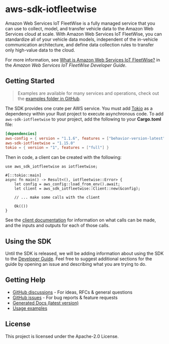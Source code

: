# aws-sdk-iotfleetwise

Amazon Web Services IoT FleetWise is a fully managed service that you can use to collect, model, and transfer vehicle data to the Amazon Web Services cloud at scale. With Amazon Web Services IoT FleetWise, you can standardize all of your vehicle data models, independent of the in-vehicle communication architecture, and define data collection rules to transfer only high-value data to the cloud.

For more information, see [What is Amazon Web Services IoT FleetWise?](https://docs.aws.amazon.com/iot-fleetwise/latest/developerguide/) in the _Amazon Web Services IoT FleetWise Developer Guide_.

## Getting Started

> Examples are available for many services and operations, check out the
> [examples folder in GitHub](https://github.com/awslabs/aws-sdk-rust/tree/main/examples).

The SDK provides one crate per AWS service. You must add [Tokio](https://crates.io/crates/tokio)
as a dependency within your Rust project to execute asynchronous code. To add `aws-sdk-iotfleetwise` to
your project, add the following to your **Cargo.toml** file:

```toml
[dependencies]
aws-config = { version = "1.1.6", features = ["behavior-version-latest"] }
aws-sdk-iotfleetwise = "1.15.0"
tokio = { version = "1", features = ["full"] }
```

Then in code, a client can be created with the following:

```rust,no_run
use aws_sdk_iotfleetwise as iotfleetwise;

#[::tokio::main]
async fn main() -> Result<(), iotfleetwise::Error> {
    let config = aws_config::load_from_env().await;
    let client = aws_sdk_iotfleetwise::Client::new(&config);

    // ... make some calls with the client

    Ok(())
}
```

See the [client documentation](https://docs.rs/aws-sdk-iotfleetwise/latest/aws_sdk_iotfleetwise/client/struct.Client.html)
for information on what calls can be made, and the inputs and outputs for each of those calls.

## Using the SDK

Until the SDK is released, we will be adding information about using the SDK to the
[Developer Guide](https://docs.aws.amazon.com/sdk-for-rust/latest/dg/welcome.html). Feel free to suggest
additional sections for the guide by opening an issue and describing what you are trying to do.

## Getting Help

* [GitHub discussions](https://github.com/awslabs/aws-sdk-rust/discussions) - For ideas, RFCs & general questions
* [GitHub issues](https://github.com/awslabs/aws-sdk-rust/issues/new/choose) - For bug reports & feature requests
* [Generated Docs (latest version)](https://awslabs.github.io/aws-sdk-rust/)
* [Usage examples](https://github.com/awslabs/aws-sdk-rust/tree/main/examples)

## License

This project is licensed under the Apache-2.0 License.

